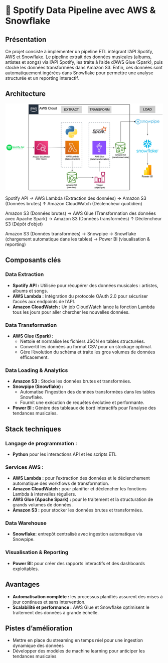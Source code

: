 # 🎵 Spotify Data Pipeline avec AWS & Snowflake

## Présentation
Ce projet consiste à implémenter un pipeline ETL intégrant l’API Spotify, AWS et Snowflake.
Le pipeline extrait des données musicales (albums, artistes et songs) via l’API Spotify, les traite à l’aide d’AWS Glue (Spark), puis stocke les données transformées dans Amazon S3. Enfin, ces données sont automatiquement ingérées dans Snowflake pour permettre une analyse structurée et un reporting interactif.

## Architecture
![Architecture Diagram](Diagram.png)

Spotify API → AWS Lambda (Extraction des données) → Amazon S3 (Données brutes) ↑ Amazon CloudWatch (Déclencheur quotidien)

Amazon S3 (Données brutes) → AWS Glue (Transformation des données avec Apache Spark) → Amazon S3 (Données transformées) ↑ Déclencheur S3 (Dépôt d’objet)

Amazon S3 (Données transformées) → Snowpipe → Snowflake (chargement automatique dans les tables) → Power BI (visualisation & reporting)


## Composants clés
### Data Extraction
- **Spotify API :**  Utilisée pour récupérer des données musicales : artistes, albums et songs.
- **AWS Lambda :** Intégration du protocole OAuth 2.0 pour sécuriser l’accès aux endpoints de l’API.
- **Amazon CloudWatch :** Un job CloudWatch lance la fonction Lambda tous les jours pour aller chercher les nouvelles données.

### Data Transformation
- **AWS Glue (Spark) :**
    - 	Nettoie et normalise les fichiers JSON en tables structurées.
    - 	Convertit les données au format CSV pour un stockage optimal.
    - 	Gère l’évolution du schéma et traite les gros volumes de données efficacement.

### Data Loading & Analytics
- **Amazon S3 :** Stocke les données brutes et transformées.
- **Snowpipe (Snowflake) :**
    -  Automatise l'ingestion des données transformées dans les tables Snowflake.
    -  Fournit une exécution de requêtes évolutive et performante.
- **Power BI :** Génère des tableaux de bord interactifs pour l’analyse des tendances musicales.

## Stack techniques

### Langage de programmation :
- **Python** pour les interactions API et les scripts ETL

### Services AWS :
- **AWS Lambda :** pour l’extraction des données et le déclenchement automatique des workflows de transformation.
- **Amazon CloudWatch :** pour planifier et déclencher les fonctions Lambda à intervalles réguliers.
- **AWS Glue (Apache Spark) :** pour le traitement et la structuration de grands volumes de données.
- **Amazon S3 :** pour stocker les données brutes et transformées.
  
### Data Warehouse
- **Snowflake:** entrepôt centralisé avec ingestion automatique via Snowpipe.

### Visualisation & Reporting
- **Power BI:**  pour créer des rapports interactifs et des dashboards exploitables.

## Avantages
- **Automatisation complète :** les processus planifiés assurent des mises à jour continues et sans intervention.
- **Scalabilité et performance :** AWS Glue et Snowflake optimisent le traitement des données à grande échelle.

## Pistes d’amélioration
- Mettre en place du streaming en temps réel pour une ingestion dynamique des données
- Développer des modèles de machine learning pour anticiper les tendances musicales
